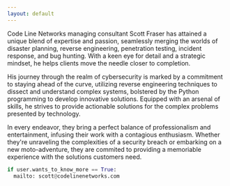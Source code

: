 ```yaml
---
layout: default
---
```


Code Line Networks managing consultant Scott Fraser has attained a unique blend of expertise and passion, seamlessly merging the worlds of disaster planning, reverse engineering, penetration testing, incident response, and bug hunting. With a keen eye for detail and a strategic mindset, he helps clients move the needle closer to completion. 

His journey through the realm of cybersecurity is marked by a commitment to staying ahead of the curve, utilizing reverse engineering techniques to dissect and understand complex systems, bolstered by the Python programming to develop innovative solutions. Equipped with an arsenal of skills, he strives to provide actionable solutions for the complex problems presented by technology. 

In every endeavor, they bring a perfect balance of professionalism and entertainment, infusing their work with a contagious enthusiasm. Whether they're unraveling the complexities of a security breach or embarking on a new moto-adventure, they are commited to providing a memoriable experience with the solutions customers need. 

```python
if user.wants_to_know_more == True:
  mailto: scott@codelinenetworks.com
```
